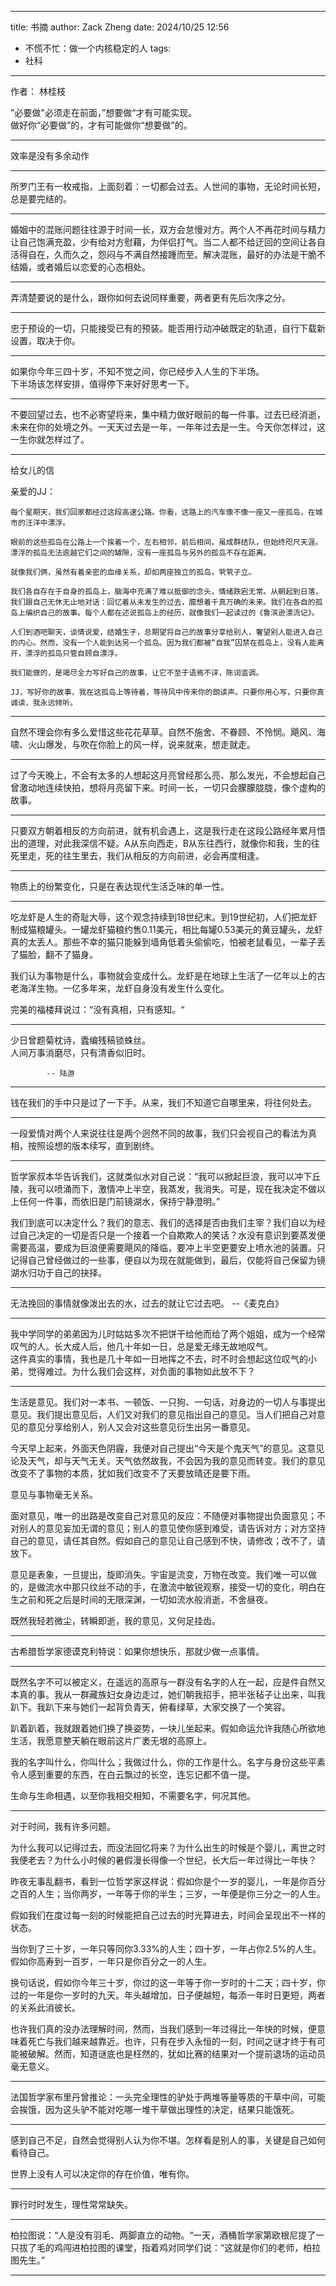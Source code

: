 
---
title: 书摘
author: Zack Zheng
date: 2024/10/25 12:56
 - 不慌不忙：做一个内核稳定的人
tags:
 - 社科
---

作者： 林桂枝    

"必要做"必须走在前面，”想要做“才有可能实现。  
做好你“必要做”的，才有可能做你“想要做”的。

----------------------------

效率是没有多余动作   


----------------------------

所罗门王有一枚戒指，上面刻着：一切都会过去。人世间的事物，无论时间长短，总是要完结的。   

----------------------------


婚姻中的混账问题往往源于时间一长，双方会怠慢对方。两个人不再花时间与精力让自己饱满充盈，少有给对方慰藉，为伴侣打气。当二人都不给迂回的空间让各自活得自在，久而久之，怨闷与不满自然接踵而至。解决混账，最好的办法是干脆不结婚，或者婚后以恋爱的心态相处。   

----------------------------

弄清楚要说的是什么，跟你如何去说同样重要，两者更有先后次序之分。     


----------------------------

忠于预设的一切，只能接受已有的预装。能否用行动冲破既定的轨道，自行下载新设置，取决于你。   

----------------------------

如果你今年三四十岁，不知不觉之间，你已经步入人生的下半场。   
下半场该怎样安排，值得停下来好好思考一下。    

-----------------------------

不要回望过去，也不必寄望将来，集中精力做好眼前的每一件事。过去已经消逝，未来在你的处境之外。一天天过去是一年，一年年过去是一生。今天你怎样过，这一生你就怎样过了。   

-----------------------------

给女儿的信   

亲爱的JJ：   

    每个星期天，我们回家都经过这段高速公路。你看，这路上的汽车像不像一座又一座孤岛，在城市的汪洋中漂浮。   

    眼前的这些孤岛在公路上一个挨着一个，左右相邻，前后相间，虽成群结队，但始终咫尺天涯。漂浮的孤岛无法逾越它们之间的罅隙，没有一座孤岛与另外的孤岛不存在距离。   

    就像我们俩，虽然有着亲密的血缘关系，却如两座独立的孤岛，茕茕孑立。      

    我们各自存在于自身的孤岛上，脑海中充满了难以抵御的念头，情绪跌宕无常。从朝起到日落，我们跟自己无休无止地对话：回忆着从未发生的过去，臆想着千真万确的未来。我们在各自的孤岛上编织自己的故事。每个人都在述说孤岛上的经历，就像我们一起读过的《鲁滨逊漂流记》。   

    人们到酒吧聊天，谈情说爱，结婚生子，总期望将自己的故事分享给别人，奢望别人能进入自己的内心。然而，没有一个人能到达另一个孤岛。因为我们都被“自我”囚禁在孤岛上，没有人能离开，漂浮的孤岛只管自顾自漂浮。   

    我们能做的，是竭尽全力写好自己的故事，让它不至于语焉不详，陈词滥调。   

    JJ，写好你的故事，我在这孤岛上等待着，等待风中传来你的朗读声。只要你用心写，只要你真诚读，我永远倾听。    

-----------------------------------------------------


自然不理会你有多么爱惜这些花花草草。自然不施舍、不眷顾、不怜悯。飓风、海啸、火山爆发，与吹在你脸上的风一样，说来就来，想走就走。   


------------------------------------------------------

过了今天晚上，不会有太多的人想起这月亮曾经那么亮、那么发光，不会想起自己曾激动地连续快拍，想将月亮留下来。时间一长，一切只会朦朦胧胧，像个虚构的故事。   

-------------------------------------------------------

只要双方朝着相反的方向前进，就有机会遇上，这是我行走在这段公路经年累月悟出的道理，对此我深信不疑。A从东向西走，B从东往西行，就像你和我，生的往死里走，死的往生里去，我们从相反的方向前进，必会再度相逢。   


-------------------------------------------------------

物质上的纷繁变化，只是在表达现代生活乏味的单一性。   

-------------------------------------------------------

吃龙虾是人生的奇耻大辱，这个观念持续到18世纪末。到19世纪初，人们把龙虾制成猫粮罐头。一罐龙虾猫粮约售0.11美元，相比每罐0.53美元的黄豆罐头，龙虾真的太丢人。那些不幸的猫只能躲到墙角低着头偷偷吃，怕被老鼠看见，一辈子丢了猫脸，翻不了猫身。    

我们认为事物是什么，事物就会变成什么。龙虾是在地球上生活了一亿年以上的古老海洋生物。一亿多年来，龙虾自身没有发生什么变化。   

完美的福楼拜说过：“没有真相，只有感知。“

-------------------------------------------------------

少日曾题菊枕诗，蠹编残稿锁蛛丝。   
人间万事消磨尽，只有清香似旧时。   

            -- 陆游   
--------------------------------------------------------

钱在我们的手中只是过了一下手。从来，我们不知道它自哪里来，将往何处去。   


--------------------------------------------------------

一段爱情对两个人来说往往是两个迥然不同的故事，我们只会视自己的看法为真相，按照设想的版本续写，直到剧终。   

--------------------------------------------------------

哲学家叔本华告诉我们，这就类似水对自己说：“我可以掀起巨浪，我可以冲下丘陵，我可以喷涌而下，激情冲上半空，我蒸发，我消失。可是，现在我决定不做以上任何一件事，而依旧是门前镜湖水，保持宁静澄明。”     

我们到底可以决定什么？我们的意志、我们的选择是否由我们主宰？我们自以为经过自己决定的一切是否只是一个接着一个自欺欺人的笑话？水没有意识到要蒸发便需要高温，要成为巨浪便需要飓风的降临，要冲上半空更要安上喷水池的装置。只记得自己曾经做过的一些事，便自以为现在就能做到，最后，仅能将自己保留为镜湖水归功于自己的抉择。   

--------------------------------------------------------

无法挽回的事情就像泼出去的水，过去的就让它过去吧。     --《麦克白》        

-------------------------------------------------------

我中学同学的弟弟因为儿时姑姑多次不把饼干给他而给了两个姐姐，成为一个经常叹气的人。长大成人后，他几十年如一日，总是爱无缘无故地叹气。    
这件真实的事情，我也是几十年如一日地挥之不去，时不时会想起这位叹气的小弟，觉得难过。为什么我们会这样，对负面的事物如此放不下？     


------------------------------------------------------

生活是意见。我们对一本书、一顿饭、一只狗、一句话，对身边的一切人与事提出意见。我们提出意见后，人们又对我们的意见指出自己的意见。当人们把自己对意见的意见分享给别人，别人又会对这些意见衍生出另一番意见。   

今天早上起来，外面天色阴霾，我便对自己提出“今天是个鬼天气”的意见。这意见论及天气，却与天气无关。天气依然故我，不会因为我的意见而转变。我们的意见改变不了事物的本质，犹如我们改变不了天要放晴还是要下雨。     

意见与事物毫无关系。     

面对意见，唯一的出路是改变自己对意见的反应：不随便对事物提出负面意见；不对别人的意见妄加无谓的意见；别人的意见使你感到难受，请告诉对方；对方坚持自己的意见，请任其自然。假如自己的意见让自己感到不快，请修改；改不了，请放下。  


意见是表象，一旦提出，旋即消失。宇宙是流变，万物在改变。我们唯一可以做的，是做流水中那只纹丝不动的手，在激流中敏锐观察，接受一切的变化，明白在生之前和死之后是时间的无限深渊，一切如流水般消逝，不舍昼夜。      

既然我轻若微尘，转瞬即逝，我的意见，又何足挂齿。      

--------------------------------------------------------    

古希腊哲学家德谟克利特说：如果你想快乐，那就少做一点事情。       

--------------------------------------------------------    

既然名字不可以被定义，在遥远的高原与一群没有名字的人在一起，应是件自然又本真的事。我从一群藏族妇女身边走过，她们朝我招手，把半张毡子让出来，叫我趴下。我趴下来与她们一起背负青天，俯看绿草，大家交换了一个笑容。      

趴着趴着，我就跟着她们换了换姿势，一块儿坐起来。假如命运允许我随心所欲地生活，我愿意整天躺在眼前这片广袤无垠的高原上。     

我的名字叫什么，你叫什么；我做过什么，你的工作是什么。名字与身份这些平素令人感到重要的东西，在白云飘过的长空，连忘记都不值一提。      
 
生命与生命相遇，以至你我相交相知，不需要名字，何况其他。     

---------------------------------------------------------

对于时间，我有许多问题。   

为什么我可以记得过去，而没法回忆将来？为什么出生的时候是个婴儿，离世之时我便老去？为什么小时候的暑假漫长得像一个世纪，长大后一年过得比一年快？     

昨夜无事乱翻书，看到一位哲学家这样说：假如你是个一岁的婴儿，一年是你百分之百的人生；当你两岁，一年等于你的半生；三岁，一年便是你三分之一的人生。    

假如我们在度过每一刻的时候能把自己过去的时光算进去，时间会呈现出不一样的状态。   

当你到了三十岁，一年只等同你3.33%的人生；四十岁，一年占你2.5%的人生。假如你高寿到一百岁，一年只是你百分之一的人生。    

换句话说，假如你今年三十岁，你过的这一年等于你一岁时的十二天；四十岁，你过的一年是你一岁时的九天。年头越增加，日子便越短，每添一年时日更短，两者的关系此消彼长。    

也许我们真的没办法理解时间，然而，当我们感到一年过得比一年快的时候，便意味着死亡与我们越来越靠近。也许，只有在步入永恒的一刻，时间之谜才终于有可能被破解。然而，知道谜底也是枉然的，犹如比赛的结果对一个提前退场的运动员毫无意义。      

--------------------------------------------------------------

法国哲学家布里丹曾推论：一头完全理性的驴处于两堆等量等质的干草中间，可能会挨饿，因为这头驴不能对吃哪一堆干草做出理性的决定，结果只能饿死。     

---------------------------------------------------------------

感到自己不足，自然会觉得别人认为你不堪。怎样看是别人的事，关键是自己如何看待自己。     

世界上没有人可以决定你的存在价值，唯有你。   

---------------------------------------------------------------

罪行时时发生，理性常常缺失。        

---------------------------------------------------------------

柏拉图说：“人是没有羽毛、两脚直立的动物。“一天，酒桶哲学家第欧根尼提了一只拔了毛的鸡闯进柏拉图的课堂，指着鸡对同学们说：“这就是你们的老师，柏拉图先生。”        

----------------------------------------------------------------

